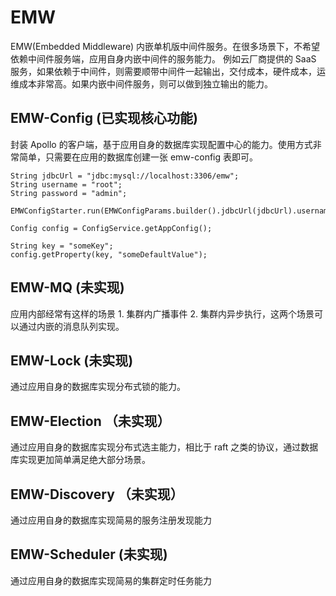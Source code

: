 # EMW
EMW(Embedded Middleware) 内嵌单机版中间件服务。在很多场景下，不希望依赖中间件服务端，应用自身内嵌中间件的服务能力。
例如云厂商提供的 SaaS 服务，如果依赖于中间件，则需要顺带中间件一起输出，交付成本，硬件成本，运维成本非常高。如果内嵌中间件服务，则可以做到独立输出的能力。

## EMW-Config (已实现核心功能)
封装 Apollo 的客户端，基于应用自身的数据库实现配置中心的能力。使用方式非常简单，只需要在应用的数据库创建一张 emw-config 表即可。
```
String jdbcUrl = "jdbc:mysql://localhost:3306/emw";
String username = "root";
String password = "admin";

EMWConfigStarter.run(EMWConfigParams.builder().jdbcUrl(jdbcUrl).username(username).password(password).build());

Config config = ConfigService.getAppConfig();

String key = "someKey";
config.getProperty(key, "someDefaultValue");
```

## EMW-MQ (未实现)
应用内部经常有这样的场景 1. 集群内广播事件 2. 集群内异步执行，这两个场景可以通过内嵌的消息队列实现。

## EMW-Lock (未实现)
通过应用自身的数据库实现分布式锁的能力。

## EMW-Election （未实现）
通过应用自身的数据库实现分布式选主能力，相比于 raft 之类的协议，通过数据库实现更加简单满足绝大部分场景。

## EMW-Discovery （未实现）
通过应用自身的数据库实现简易的服务注册发现能力

## EMW-Scheduler (未实现)
通过应用自身的数据库实现简易的集群定时任务能力
